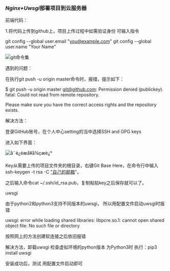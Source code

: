 ### *Nginx+Uwsgi*部署项目到云服务器

前端代码：

1.将代码上传到github上，项目上传过程中如需验证身份  可输入指令

git config --global user.email "you@example.com"
git config --global user.name "Your Name"

![git命令集](D:\Documents\Pictures\git命令集.jpg)

遇到的问题：

在执行git push -u origin master命令时，报错，提示如下：

$ git push -u origin master
git@github.com: Permission denied (publickey).
fatal: Could not read from remote repository.

Please make sure you have the correct access rights
and the repository exists.

解决方法：

登录GitHub账号，在个人中心setting的当中选择SSH and GPG keys

进入如下界面：

![å¨è¿éæå¥å¾çæè¿°](https://img-blog.csdnimg.cn/2019061101513048.png?x-oss-process=image/watermark,type_ZmFuZ3poZW5naGVpdGk,shadow_10,text_aHR0cHM6Ly9ibG9nLmNzZG4ubmV0L3dlaXhpbl80NDM5NDc1Mw==,size_16,color_FFFFFF,t_70)

Key从需要上传的项目文件夹的根目录，右键Git Base Here，在命令行中输入ssh-keygen -t rsa -C ["自己的邮箱](mailto:"876818551@qq.com)"。

之后输入命令cat ~/.ssh/id_rsa.pub，复制粘贴key之后保存就可以了。

uwsgi

由于python2和python3支持不同版本的uwsgi， 所以用配置文件启动uwsgi时报错

uwsgi: error while loading shared libraries: libpcre.so.1: cannot open shared object file: No such file or directory

按照网上的方法创建软连接之后依旧报错

解决方法，卸载uwsgi   检查虚拟环境的python版本   为Python3时   执行：pip3 install uwsgi

安装成功后，测试  用配置文件启动即可
